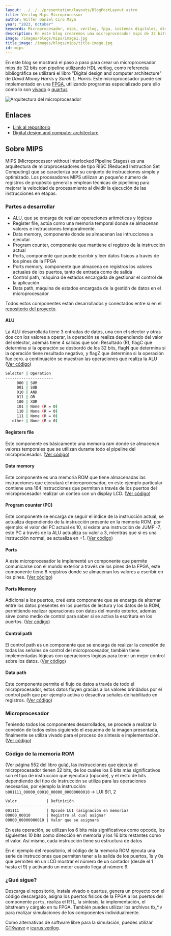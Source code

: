 ```yaml
---
layout: ../../../presentation/layouts/BlogPostLayout.astro
title: Verilog Mips Microprocessor
author: Wilfer Daniel Ciro Maya
year: "2023, October"
keywords: Microprocesador, mips, verilog, fpga, sistemas digitales, diseño, arquitectura, hdl
description: En este blog crearemos una microprocesador mips de 32 bits con pipeline utilizando HDL verilog.
image: /images/blogs/mips/image1.jpg
title_image: /images/blogs/mips/title-image.jpg
id: mips
---
```


En este blog se mostrará el paso a paso para crear un microprocesador mips de 32 bits con pipeline utilizando HDL verilog, como referencia bibliográfica se utilizará el libro "Digital design and computer architecture" de *David Money Harris* y *Sarah L. Harris*. Este microprocesador puede ser implementado en una [FPGA](https://es.wikipedia.org/wiki/Matriz_de_puerta_programable_en_campo), utilizando programas especializado para ello como lo son [vivado](https://www.xilinx.com/support/download.html) o [quartus](https://www.intel.la/content/www/xl/es/products/details/fpga/development-tools/quartus-prime/resource.html)

![Arquitectura del microprocesador](/images/blogs/mips/image2.jpg)

## Enlaces

- [Link al repositorio](https://github.com/WilferCiro/blog-mips32bits)
- [Digital design and computer architecture](https://www.amazon.com/Digital-Design-Computer-Architecture-Harris/dp/0123944244)

## Sobre MIPS

MIPS (Microprocessor without Interlocked Pipeline Stages) es una arquitectura de microprocesadores de tipo RISC (Reduced Instruction Set Computing) que se caracteriza por su conjunto de instrucciones simple y optimizado. Los procesadores MIPS utilizan un pequeño número de registros de propósito general y emplean técnicas de pipelining para mejorar la velocidad de procesamiento al dividir la ejecución de las instrucciones en etapas.

### Partes a desarrollar

- ALU,  que se encarga de realizar operaciones aritméticas y lógicas
- Register file, actúa como una memoria temporal donde se almacenan valores e instrucciones temporalmente.
- Data memory, componente donde se almacenan las intrucciones a ejecutar
- Program counter, componente que mantiene el registro de la instrucción actual
- Ports, componente que puede escribir y leer datos físicos a través de los pines de la FPGA
- Ports memory, componente que almacena en registros los valores actuales de los puertos, tanto de entrada como de salida
- Control path, máquina de estados encargada de gestionar el control de la aplicación
- Data path, máquina de estados encargada de la gestión de datos en el microprocesador

Todos estos componentes están desarrollados y conectados entre sí en el [repositorio del proyecto](https://github.com/WilferCiro/blog-mips32bits).

#### ALU

La ALU desarrollada tiene 3 entradas de datos, una con el selector y otras dos con los valores a operar, la operación se realiza dependiendo del valor del selector, además tiene 4 salidas que son: Resultado (R), flagC que determina si la operación se desbordó de los 32 bits, flagN que determina si la operación tiene resultado negativo, y flagZ que determina si la operación fue cero. a continuación se muestran las operaciones que realiza la ALU ([Ver código](https://github.com/WilferCiro/blog-mips32bits/blob/main/modules/alu.v))

```sh
Selector | Operation
---------------------
     000 | SUM
     001 | SUB
     010 | AND
     011 | OR
     100 | XOR
     101 | None (R = 0)
     110 | None (R = 0)
     111 | None (R = 0)
   other | None (R = 0)
```

#### Registers file

Este componente es básicamente una memoria ram donde se almacenan valores temporales que se utilizan durante todo el pipeline del microprocesador. ([Ver código](https://github.com/WilferCiro/blog-mips32bits/blob/main/modules/sram.v))

#### Data memory

Este componente es una memoria ROM que tiene almacenadas las instrucciones que ejecutará el microprocesador, en este ejemplo particular contiene una 164 instrucciones que permiten a través de los puertos del microprocesador realizar un conteo con un display LCD. ([Ver código](https://github.com/WilferCiro/blog-mips32bits/blob/main/modules/flash.v))

#### Program counter (PC)

Este componente se encarga de seguir el índice de la instrucción actual, se actualiza dependiendo de la instrucción presente en la memoria ROM, por ejemplo: el valor del PC actual es 10, si existe una instrucción de JUMP -7, este PC a través de la ALU actualiza su valor a 3, mientras que si es una instrucción normal, se actualiza en +1. ([Ver código](https://github.com/WilferCiro/blog-mips32bits/blob/main/modules/program_counter.v))

#### Ports

A este microprocesador le implementé un componente que permite comunicarse con el mundo exterior a través de los pines de la FPGA, este componente tiene 8 registros donde se almacenan los valores a escribir en los pines. ([Ver código](https://github.com/WilferCiro/blog-mips32bits/blob/main/modules/ports.v))

#### Ports Memory 

Adicional a los puertos, creé este componente que se encarga de alternar entre los datos presentes en los puertos de lectura y los datos de la ROM, permitiendo realizar operaciones con datos del mundo exterior, además sirve como medio de control para saber si se activa la escritura en los puertos. ([Ver código](https://github.com/WilferCiro/blog-mips32bits/blob/main/modules/port_memory.v))

#### Control path

El control path es un componente que se encarga de realizar la conexión de todas las señales de control del microprocesador, también tiene implementadas lógicas con operaciones lógicas para tener un mejor control sobre los datos. ([Ver código](https://github.com/WilferCiro/blog-mips32bits/blob/main/modules/control_path.v))

#### Data path

Este componente permite el flujo de datos a través de todo el microprocesador, estos datos fluyen gracias a los valores brindados por el control path que por ejemplo activa o desactiva señales de habilitado en registros. ([Ver código](https://github.com/WilferCiro/blog-mips32bits/blob/main/modules/data_path.v))

### Microprocesador

Teniendo todos los componentes desarrollados, se procede a realizar la conexión de todos estos siguiendo el esquema de la imagen presentada, finalmente se utiliza vivado para el proceso de síntesis e implementación. ([Ver código](https://github.com/WilferCiro/blog-mips32bits/blob/main/modules/microprocessor.v))

### Código de la memoria ROM

(Ver página 552 del libro guía), las instrucciones que ejecuta el microprocesador tienen 32 bits, de los cuales los 6 bits más significativos son el tipo de instrucción que ejecutará (opcode), y el resto de bits dependiendo del tipo de instrucción se utiliza para las operaciones necesarias, por ejemplo la instrucción: `b001111_00000_00010_00000_00000000010` -> LUI $t1, 2

```sh
Valor             | Definición
------------------------------------------------------
001111            | Opcode LUI (asignación en memoria)
00000_00010       | Registro al cual asignar
00000_00000000010 | Valor que se asignará
```

En esta operación, se utilizan los 6 bits más significativos como opcode, los siguientes 10 bits como dirección en memoria y los 16 bits restantes como el valor. Así mismo, cada instrucción tiene su estructura de datos

En el ejemplo del repositorio, el código de la memoria ROM ejecuta una serie de instrucciones que permiten tener a la salida de los puertos, 1s y 0s que permiten en un LCD mostrar el número de un contador (desde el 1 hasta el 9) y activando un motor cuando llega al número 9.

### ¿Qué sigue?

Descarga el repositorio, instala vivado o quartus, genera un proyecto con el código descargado, asigna los puertos físicos de la FPGA a los puertos del componente `ports`, realiza el RTL, la síntesis, la implementación, el bitstream y cárgalo en tu FPGA. También puedes utilizar los archivos tb_*.v para realizar simulaciones de los componentes individualmente.

Como alternativas de software libre para la simulación, puedes utilizar [GTKwave](https://gtkwave.sourceforge.net/) e [icarus verilog](https://bleyer.org/icarus/).